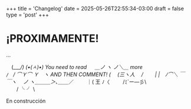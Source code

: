 +++
title = 'Changelog'
date = 2025-05-26T22:55:34-03:00
draft = false
type = 'post'
+++

# ¡PROXIMAMENTE!

...

⠀    (\____/) 
     (•(ㅅ)•)      You need to read 
　 ＿ノ ヽ ノ＼＿         more      
`/　`/ ⌒Ｙ⌒ Ｙ　ヽ  AND THEN COMMENT!
( 　(三ヽ人　 /　　 | 
|　ﾉ⌒＼ ￣￣ヽ　 ノ
ヽ＿＿＿＞､＿＿_／
　　 ｜( 王 ﾉ〈 
　　 /ﾐ`ー―彡\ \
　　/  ╰    ╯   \


En construcción
